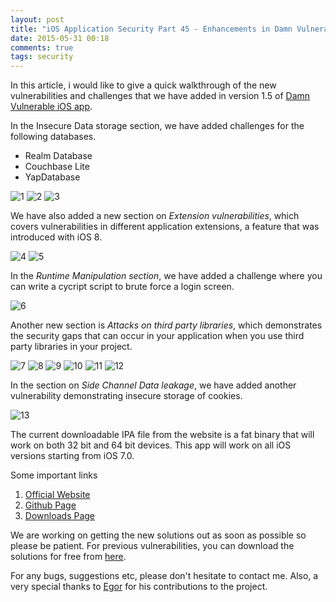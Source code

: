 ```yaml
---
layout: post
title: "iOS Application Security Part 45 - Enhancements in Damn Vulnerable iOS app version 1.5"
date: 2015-05-31 00:18
comments: true
tags: security
---
```


In this article, i would like to give a quick walkthrough of the new vulnerabilities and challenges that we have added in version 1.5 of [Damn Vulnerable iOS app](http://damnvulnerableiosapp.com).

In the Insecure Data storage section, we have added challenges for the following databases.

*   Realm Database
*   Couchbase Lite
*   YapDatabase

<!--more-->

![1]( /images/posts/ios45/1.png) ![2]( /images/posts/ios45/2.png) ![3]( /images/posts/ios45/3.png)

We have also added a new section on _Extension vulnerabilities_, which covers vulnerabilities in different application extensions, a feature that was introduced with iOS 8.

![4]( /images/posts/ios45/4.png) ![5]( /images/posts/ios45/5.png)

In the _Runtime Manipulation section_, we have added a challenge where you can write a cycript script to brute force a login screen.

![6]( /images/posts/ios45/6.png)

Another new section is _Attacks on third party libraries_, which demonstrates the security gaps that can occur in your application when you use third party libraries in your project.

![7]( /images/posts/ios45/7.png) ![8]( /images/posts/ios45/8.png) ![9]( /images/posts/ios45/9.png) ![10]( /images/posts/ios45/10.png) ![11]( /images/posts/ios45/11.png) ![12]( /images/posts/ios45/12.png)

In the section on _Side Channel Data leakage_, we have added another vulnerability demonstrating insecure storage of cookies.

![13]( /images/posts/ios45/13.png)

The current downloadable IPA file from the website is a fat binary that will work on both 32 bit and 64 bit devices. This app will work on all iOS versions starting from iOS 7.0.

Some important links

1.  [Official Website](http://damnvulnerableiosapp.com)
2.  [Github Page](http://github.com/prateek147/DVIA)
3.  [Downloads Page](http://damnvulnerableiosapp.com#downloads)

We are working on getting the new solutions out as soon as possible so please be patient. For previous vulnerabilities, you can download the solutions for free from [here](http://damnvulnerableiosapp.com#solutions).

For any bugs, suggestions etc, please don't hesitate to contact me. Also, a very special thanks to [Egor](http://twitter.com/igrekde) for his contributions to the project.